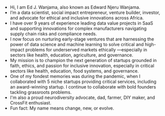 - Hi, I am Ed J. Wanjama, also known as Edward Njeru Wanjama.
- I’m a data scientist, social impact entrepreneur, venture builder, investor, and advocate for ethical and inclusive innovations across Africa.
- I have over 9 years of experience leading data value projects in SaaS and supporting innovations for complex manufacturers navigating supply chain risks and compliance needs.
- I now focus on nurturing early-stage ventures that are harnessing the power of data science and machine learning to solve critical and high-impact problems for underserved markets ethically —especially in sectors like health, education, agriculture, and governance.
- My mission is to champion the next generation of startups grounded in faith, ethics, and passion for inclusive innovation, especially in critical sectors like health, education, food systems, and governance.
- One of my fondest memories was during the pandemic, when I collaborated with 5 niche startups providing critical services, including an award-winning startup. I continue to collaborate with bold founders tackling grassroots problems.
- I'm also a proud neurodiversity advocate, dad, farmer, DIY maker, and CrossFit enthusiast.
- Fun fact: My name means change, new, or evolve.

